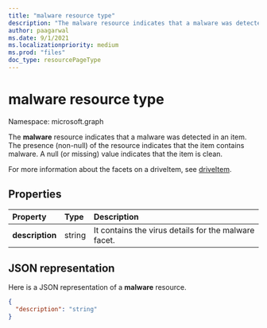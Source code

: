 ```yaml
---
title: "malware resource type"
description: "The malware resource indicates that a malware was detected in an item."
author: paagarwal
ms.date: 9/1/2021
ms.localizationpriority: medium
ms.prod: "files"
doc_type: resourcePageType
---
```


# malware resource type

Namespace: microsoft.graph

The **malware** resource indicates that a malware was detected in an item.
The presence (non-null) of the resource indicates that the item contains malware. A null (or missing) value indicates that the item is clean.

For more information about the facets on a driveItem, see [driveItem][].

## Properties

| Property        | Type   | Description                                          |
|:----------------|:-------|:-----------------------------------------------------|
| **description** | string | It contains the virus details for the malware facet. |

## JSON representation

Here is a JSON representation of a **malware** resource.

<!-- {
  "blockType": "resource",
  "optionalProperties": [ "description" ],
  "@type": "microsoft.graph.malware"
}-->

```json
{
  "description": "string"
}
```

[driveItem]: driveitem.md

<!--
{
  "type": "#page.annotation",
  "description": "malware resource",
  "keywords": "malware,infected",
  "section": "documentation",
  "tocPath": "",
  "suppressions": []
}
-->
